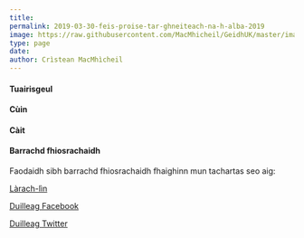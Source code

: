 ```yaml
---
title:
permalink: 2019-03-30-feis-proise-tar-ghneiteach-na-h-alba-2019
image: https://raw.githubusercontent.com/MacMhicheil/GeidhUK/master/images/.jpg
type: page
date:
author: Crìstean MacMhìcheil
---
```


#### Tuairisgeul



#### Cùin



#### Càit



#### Barrachd fhiosrachaidh

Faodaidh sibh barrachd fhiosrachaidh fhaighinn mun tachartas seo aig:

[Làrach-lìn ]()

[Duilleag Facebook ]()

[Duilleag Twitter ]()
